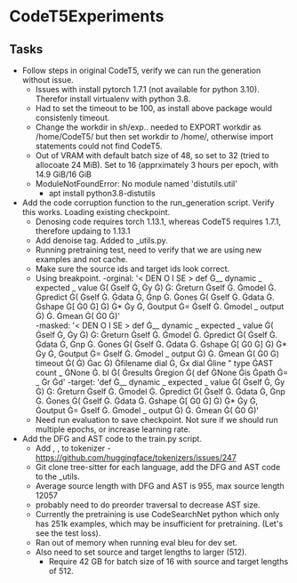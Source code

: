 # CodeT5Experiments


## Tasks
- Follow steps in original CodeT5, verify we can run the generation without issue.
	- Issues with install pytorch 1.7.1 (not available for python 3.10). Therefor install virtualenv with python 3.8.
	- Had to set the timeout to be 100, as install above package would consistenly timeout.
	- Change the workdir in sh/exp.. needed to EXPORT workdir as /home/CodeT5/ but then set workdir to /home/, otherwise import statements could not find CodeT5.
	- Out of VRAM with default batch size of 48, so set to 32 (tried to allocoate 24 MiB). Set to 16 (apprximately 3 hours per epoch, with 14.9 GiB/16 GiB
	- ModuleNotFoundError: No module named 'distutils.util'
		- apt install python3.8-distutils 
- Add the code corruption function to the run\_generation script. Verify this works. Loading existing checkpoint.
	- Denosing code requires torch 1.13.1, whereas CodeT5 requires 1.7.1, therefore updaing to 1.13.1
	- Add denoise tag. Added to \_utils.py. 
	- Running pretraining test, need to verify that we are using new examples and not cache.
	- Make sure the source ids and target ids look correct.
	- Using breakpoint.
		-orginal: '< DEN O I SE > def Ġ__ dynamic _ expected _ value Ġ( Ġself Ġ, Ġy Ġ) Ġ: Ġreturn Ġself Ġ. Ġmodel Ġ. Ġpredict Ġ( Ġself Ġ. Ġdata Ġ, Ġnp Ġ. Ġones Ġ( Ġself Ġ. Ġdata Ġ. Ġshape Ġ[ Ġ0 Ġ] Ġ) Ġ* Ġy Ġ, Ġoutput Ġ= Ġself Ġ. Ġmodel _ output Ġ) Ġ. Ġmean Ġ( Ġ0 Ġ)'		
		-masked: '< DEN O I SE > def Ġ__ dynamic _ expected _ value Ġ( Ġself Ġ, Ġy Ġ) Ġ: Ġreturn Ġself Ġ. Ġmodel Ġ. Ġpredict Ġ( Ġself Ġ. Ġdata Ġ, Ġnp Ġ. Ġones Ġ( Ġself Ġ. Ġdata Ġ. Ġshape Ġ[ Ġ0 Ġ] Ġ) Ġ* Ġy Ġ, Ġoutput Ġ= Ġself Ġ. Ġmodel _ output Ġ) Ġ. Ġmean Ġ( Ġ0 Ġ) timeout Ġ( Ġ) Ġac Ġ) Ġfilename dial Ġ, Ġx dial Ġline " type ĠAST count _ ĠNone Ġ. bl Ġ( Ġresults Ġregion Ġ( def ĠNone Ġis Ġpath Ġ= _ Ġr Ġd'
		-target: 'def Ġ__ dynamic _ expected _ value Ġ( Ġself Ġ, Ġy Ġ) Ġ: Ġreturn Ġself Ġ. Ġmodel Ġ. Ġpredict Ġ( Ġself Ġ. Ġdata Ġ, Ġnp Ġ. Ġones Ġ( Ġself Ġ. Ġdata Ġ. Ġshape Ġ[ Ġ0 Ġ] Ġ) Ġ* Ġy Ġ, Ġoutput Ġ= Ġself Ġ. Ġmodel _ output Ġ) Ġ. Ġmean Ġ( Ġ0 Ġ)'
	- Need run evaluation to save checkpoint. Not sure if we should run multiple epochs, or increase learning rate.
- Add the DFG and AST code to the train.py script.
	- Add <DENOISE>, <AST>, <DFG> to tokenizer
		-https://github.com/huggingface/tokenizers/issues/247
	- Git clone tree-sitter for each language, add the DFG and AST code to the \_utils.
	- Average source length with DFG and AST is 955, max source length 12057
	- probably need to do preorder traversal to decrease AST size.
	- Currently the pretraining is use CodeSearchNet python which only has 251k examples, which may be insufficient for pretraining. (Let's see the test loss).
	- Ran out of memory when running eval bleu for dev set.
	- Also need to set source and target lengths to larger (512).
		- Require 42 GB for batch size of 16 with source and target lengths of 512.
